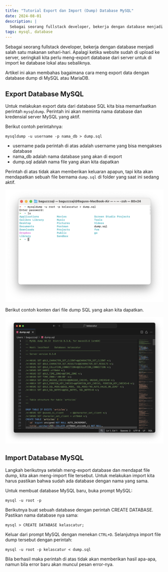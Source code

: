 ```yaml
---
title: "Tutorial Export dan Import (Dump) Database MySQL"
date: 2024-08-01
description: |
  Sebagai seorang fullstack developer, bekerja dengan database menjadi salah satu makanan sehari-hari. Apalagi ketika website sudah di upload ke server, seringkali kita perlu meng-export database dari server untuk di import ke database lokal atau sebaliknya.
tags: mysql, database
---
```


Sebagai seorang fullstack developer, bekerja dengan database menjadi salah satu makanan sehari-hari. Apalagi ketika website sudah di upload ke server, seringkali kita perlu meng-export database dari server untuk di import ke database lokal atau sebaliknya.

Artikel ini akan membahas bagaimana cara meng export data dengan database dump di MySQL atau MariaDB.

## Export Database MySQL

Untuk melakukan export data dari database SQL kita bisa memanfaatkan perintah  `mysqldump`. Perintah ini akan meminta nama database dan kredensial server MySQL yang aktif.

Berikut contoh perintahnya:

```
mysqldump -u username -p nama_db > dump.sql
```

-   username pada perintah di atas adalah username yang bisa mengakses database
-   nama_db adalah nama database yang akan di export
-   dump.sql adalah nama file yang akan kita dapatkan

Perintah di atas tidak akan memberikan keluaran apapun, tapi kita akan mendapatkan sebuah file bernama  `dump.sql`  di folder yang saat ini sedang aktif.

![](/assets/images/posts/Screenshot-2024-07-25-at-12.23.55-1024x725.png)

Berikut contoh konten dari file dump SQL yang akan kita dapatkan.

![](/assets/images/posts/Screenshot-2024-07-25-at-12.25.21-1024x819.png)

## Import Database MySQL

Langkah berikutnya setelah meng-export database dan mendapat file dump, kita akan meng-import file tersebut. Untuk melakukan import kita harus pastikan bahwa sudah ada database dengan nama yang sama.

Untuk membuat database MySQL baru, buka prompt MySQL:

```
mysql -u root -p
```

Berikutnya buat sebuah database dengan perintah CREATE DATABASE. Pastikan nama database nya sama:

```
mysql > CREATE DATABASE kelascatur;
```

Keluar dari prompt MySQL dengan menekan  `CTRL+D`. Selanjutnya import file dump tersebut dengan perintah:

```
mysql -u root -p kelascatur < dump.sql
```

Bila berhasil maka perintah di atas tidak akan memberikan hasil apa-apa, namun bila error baru akan muncul pesan error-nya.